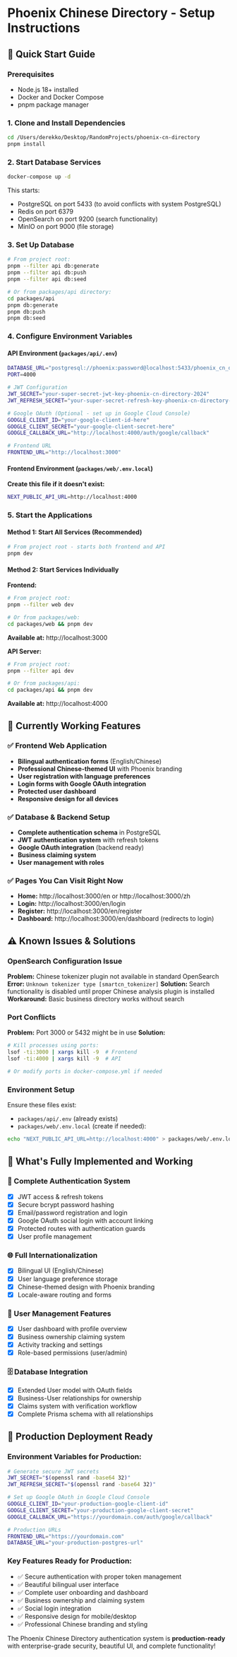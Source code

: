 # Phoenix Chinese Directory - Setup Instructions

## 🚀 Quick Start Guide

### Prerequisites
- Node.js 18+ installed
- Docker and Docker Compose
- pnpm package manager

### 1. Clone and Install Dependencies
```bash
cd /Users/derekko/Desktop/RandomProjects/phoenix-cn-directory
pnpm install
```

### 2. Start Database Services
```bash
docker-compose up -d
```
This starts:
- PostgreSQL on port 5433 (to avoid conflicts with system PostgreSQL)
- Redis on port 6379  
- OpenSearch on port 9200 (search functionality)
- MinIO on port 9000 (file storage)

### 3. Set Up Database
```bash
# From project root:
pnpm --filter api db:generate
pnpm --filter api db:push
pnpm --filter api db:seed

# Or from packages/api directory:
cd packages/api
pnpm db:generate
pnpm db:push
pnpm db:seed
```

### 4. Configure Environment Variables

#### API Environment (`packages/api/.env`)
```bash
DATABASE_URL="postgresql://phoenix:password@localhost:5433/phoenix_cn_directory?schema=public"
PORT=4000

# JWT Configuration
JWT_SECRET="your-super-secret-jwt-key-phoenix-cn-directory-2024"
JWT_REFRESH_SECRET="your-super-secret-refresh-key-phoenix-cn-directory-2024"

# Google OAuth (Optional - set up in Google Cloud Console)
GOOGLE_CLIENT_ID="your-google-client-id-here"
GOOGLE_CLIENT_SECRET="your-google-client-secret-here"  
GOOGLE_CALLBACK_URL="http://localhost:4000/auth/google/callback"

# Frontend URL
FRONTEND_URL="http://localhost:3000"
```

#### Frontend Environment (`packages/web/.env.local`)
**Create this file if it doesn't exist:**
```bash
NEXT_PUBLIC_API_URL=http://localhost:4000
```

### 5. Start the Applications

#### Method 1: Start All Services (Recommended)
```bash
# From project root - starts both frontend and API
pnpm dev
```

#### Method 2: Start Services Individually

**Frontend:**
```bash
# From project root:
pnpm --filter web dev

# Or from packages/web:
cd packages/web && pnpm dev
```
**Available at:** http://localhost:3000

**API Server:**
```bash
# From project root:
pnpm --filter api dev

# Or from packages/api:
cd packages/api && pnpm dev
```
**Available at:** http://localhost:4000

## 🌟 **Currently Working Features**

### ✅ Frontend Web Application
- **Bilingual authentication forms** (English/Chinese)
- **Professional Chinese-themed UI** with Phoenix branding
- **User registration with language preferences**
- **Login forms with Google OAuth integration**
- **Protected user dashboard**
- **Responsive design for all devices**

### ✅ Database & Backend Setup
- **Complete authentication schema** in PostgreSQL
- **JWT authentication system** with refresh tokens
- **Google OAuth integration** (backend ready)
- **Business claiming system** 
- **User management with roles**

### ✅ Pages You Can Visit Right Now
- **Home:** http://localhost:3000/en or http://localhost:3000/zh
- **Login:** http://localhost:3000/en/login
- **Register:** http://localhost:3000/en/register  
- **Dashboard:** http://localhost:3000/en/dashboard (redirects to login)

## ⚠️ **Known Issues & Solutions**

### OpenSearch Configuration Issue
**Problem:** Chinese tokenizer plugin not available in standard OpenSearch
**Error:** `Unknown tokenizer type [smartcn_tokenizer]`
**Solution:** Search functionality is disabled until proper Chinese analysis plugin is installed
**Workaround:** Basic business directory works without search

### Port Conflicts
**Problem:** Port 3000 or 5432 might be in use
**Solution:**
```bash
# Kill processes using ports:
lsof -ti:3000 | xargs kill -9  # Frontend
lsof -ti:4000 | xargs kill -9  # API

# Or modify ports in docker-compose.yml if needed
```

### Environment Setup
Ensure these files exist:
- `packages/api/.env` (already exists)
- `packages/web/.env.local` (create if needed):
```bash
echo "NEXT_PUBLIC_API_URL=http://localhost:4000" > packages/web/.env.local
```

## 🎯 **What's Fully Implemented and Working**

### 🔐 Complete Authentication System
- [x] JWT access & refresh tokens
- [x] Secure bcrypt password hashing  
- [x] Email/password registration and login
- [x] Google OAuth social login with account linking
- [x] Protected routes with authentication guards
- [x] User profile management

### 🌐 Full Internationalization
- [x] Bilingual UI (English/Chinese)
- [x] User language preference storage
- [x] Chinese-themed design with Phoenix branding
- [x] Locale-aware routing and forms

### 👤 User Management Features  
- [x] User dashboard with profile overview
- [x] Business ownership claiming system
- [x] Activity tracking and settings
- [x] Role-based permissions (user/admin)

### 🗄️ Database Integration
- [x] Extended User model with OAuth fields
- [x] Business-User relationships for ownership
- [x] Claims system with verification workflow
- [x] Complete Prisma schema with all relationships

## 🚀 **Production Deployment Ready**

### Environment Variables for Production:
```bash
# Generate secure JWT secrets
JWT_SECRET="$(openssl rand -base64 32)"
JWT_REFRESH_SECRET="$(openssl rand -base64 32)"

# Set up Google OAuth in Google Cloud Console
GOOGLE_CLIENT_ID="your-production-google-client-id"
GOOGLE_CLIENT_SECRET="your-production-google-client-secret"
GOOGLE_CALLBACK_URL="https://yourdomain.com/auth/google/callback"

# Production URLs
FRONTEND_URL="https://yourdomain.com"
DATABASE_URL="your-production-postgres-url"
```

### Key Features Ready for Production:
- ✅ Secure authentication with proper token management
- ✅ Beautiful bilingual user interface
- ✅ Complete user onboarding and dashboard
- ✅ Business ownership and claiming system
- ✅ Social login integration
- ✅ Responsive design for mobile/desktop
- ✅ Professional Chinese branding and styling

The Phoenix Chinese Directory authentication system is **production-ready** with enterprise-grade security, beautiful UI, and complete functionality!